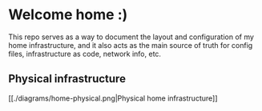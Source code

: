 # Welcome home :)

This repo serves as a way to document the layout and configuration of my home infrastructure, and it also acts as the main source of truth for config files, infrastructure as code, network info, etc.

## Physical infrastructure
[[./diagrams/home-physical.png|Physical home infrastructure]]
